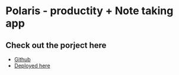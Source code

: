 
# Polaris - productity  + Note taking app




## Check out the porject here

 - [Github](https://github.com/Raf-codes/Polaris)
 - [Deployed here](p0laris.vercel.app/)

